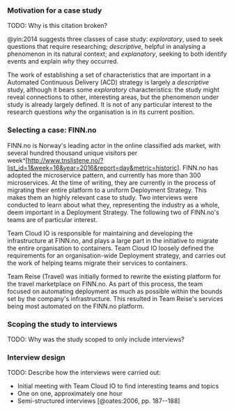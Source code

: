 ### Motivation for a case study

TODO: Why is this citation broken?

@yin:2014 suggests three classes of case study: _exploratory_, used to seek questions that require researching; _descriptive_, helpful in analysing a phenomenon in its natural context; and _explanatory_, seeking to both identify events and explain _why_ they occurred.

The work of establishing a set of characteristics that are important in a Automated Continuous Delivery (ACD) strategy is largely a _descriptive_ study, although it bears some _exploratory_ characteristics: the study might reveal connections to other, interesting areas, but the phenomenon under study is already largely defined. It is not of any particular interest to the research questions _why_ the organisation is in its current position.

### Selecting a case: FINN.no

FINN.no is Norway's leading actor in the online classified ads market, with several hundred thousand unique visitors per week^[http://www.tnslistene.no/?list_id=1&week=16&year=2016&report=day&metric=historic]. FINN.no has adopted the microservice pattern, and currently has more than 300 microservices. At the time of writing, they are currently in the process of migrating their entire platform to a uniform Deployment Strategy. This makes them an highly relevant case to study. Two interviews were conducted to learn about what they, representing the industry as a whole, deem important in a Deployment Strategy. The following two of FINN.no's teams are of particular interest.

Team Cloud IO is responsible for maintaining and developing the infrastructure at FINN.no, and plays a large part in the initiative to migrate the entire organisation to containers. Team Cloud IO loosely defined the requirements for an organisation-wide Deployment strategy, and carries out the work of helping teams migrate their services to containers.

Team Reise (Travel) was initially formed to rewrite the existing platform for the travel marketplace on FINN.no. As part of this process, the team focused on automating deployment as much as possible within the bounds set by the company's infrastructure. This resulted in Team Reise's services being most automated on the FINN.no platform.

### Scoping the study to interviews

TODO: Why was the study scoped to only include interviews?

### Interview design

TODO: Describe how the interviews were carried out:

- Initial meeting with Team Cloud IO to find interesting teams and topics
- One on one, approximately one hour
- Semi-structured interviews [@oates:2006, pp. 187--188]
